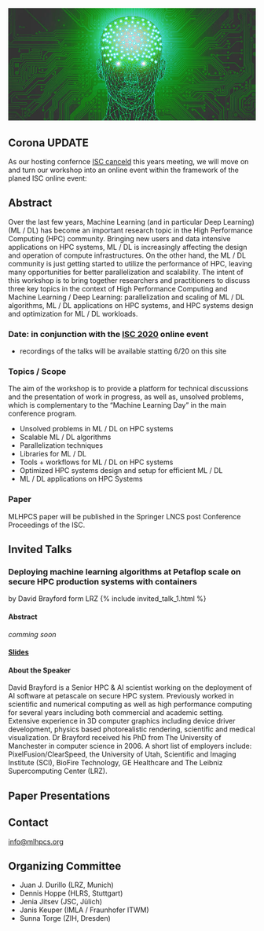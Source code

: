 <img src="MLHPCS.png">

## Corona UPDATE
As our hosting confernce [ISC canceld](https://www.isc-hpc.com/) this years meeting, we will move on and turn our workshop into an online event within the framework of the planed ISC online event: 

## Abstract
Over the last few years, Machine Learning (and in particular Deep Learning) (ML / DL) has become an important research topic in the High Performance Computing (HPC) community. Bringing new users and data intensive applications on HPC systems, ML / DL is increasingly affecting the design and operation of compute infrastructures. On the other hand, the ML / DL community is just getting started to utilize the performance of HPC, leaving many opportunities for better parallelization and scalability. The intent of this workshop is to bring together researchers and practitioners to discuss three key topics in the context of High Performance Computing and Machine Learning / Deep Learning: parallelization and scaling of ML / DL algorithms, ML / DL applications on HPC systems, and HPC systems design and optimization for ML / DL workloads.  

### Date: in conjunction with the [ISC 2020](https://www.isc-hpc.com/) online event 
* recordings of the talks will be available statting 6/20 on this site


### Topics / Scope
The aim of the workshop is to provide a platform for technical discussions and the presentation of work in progress, as well as, unsolved problems, which is complementary to the “Machine Learning Day” in the main conference program.

* Unsolved problems in ML / DL on HPC systems
* Scalable ML / DL algorithms
* Parallelization techniques 
* Libraries for ML / DL
* Tools + workflows for ML / DL on HPC systems
* Optimized HPC systems design and setup for efficient ML / DL 
* ML / DL applications on HPC Systems 

### Paper
MLHPCS paper will be published in the Springer LNCS post Conference Proceedings of the ISC.

## Invited Talks
### Deploying machine learning algorithms at Petaflop scale on secure HPC production systems with containers
by David Brayford form LRZ
{% include invited_talk_1.html  %}
#### Abstract
*comming soon*

#### [Slides](slides/DavidBrayfordLRZ.pdf)

#### About the Speaker
David Brayford is a Senior HPC & AI scientist working on the deployment of AI software at petascale on secure HPC system. Previously worked in scientific and numerical computing as well as high performance computing for several years including both commercial and academic setting. Extensive experience in 3D computer graphics including device driver development, physics based photorealistic rendering, scientific and medical visualization. Dr Brayford received his PhD from The University of Manchester in computer science in 2006. A short list of employers include: PixelFusion/ClearSpeed, the University of Utah, Scientific and Imaging Institute (SCI), BioFire Technology, GE Healthcare and The Leibniz Supercomputing Center (LRZ). 

## Paper Presentations

## Contact
info@mlhpcs.org

## Organizing Committee
* Juan J. Durillo (LRZ, Munich)
* Dennis Hoppe (HLRS, Stuttgart)
* Jenia Jitsev (JSC, Jülich)
* Janis Keuper (IMLA / Fraunhofer ITWM)
* Sunna Torge (ZIH, Dresden)



